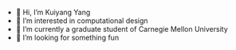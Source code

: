 - 👋 Hi, I’m Kuiyang Yang
- 👀 I’m interested in computational design
- 🌱 I’m currently a graduate student of Carnegie Mellon University
- 💞️ I’m looking for something fun


<!---
KuiYangYang/KuiYangYang is a ✨ special ✨ repository because its `README.md` (this file) appears on your GitHub profile.
You can click the Preview link to take a look at your changes.
--->
